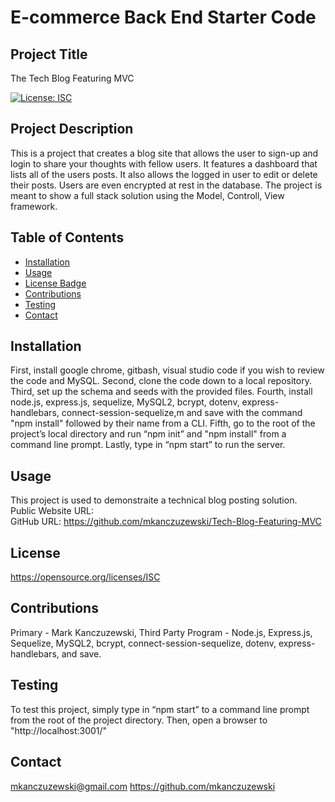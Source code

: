 # E-commerce Back End Starter Code
## Project Title
The Tech Blog Featuring MVC

[![License: ISC](https://img.shields.io/badge/License-ISC-blue.svg)](https://opensource.org/licenses/ISC) 

## Project Description
This is a project that creates a blog site that allows the user to sign-up and login to share your thoughts with fellow users. It features a dashboard that lists all of the users posts. It also allows the logged in user to edit or delete their posts. Users are even encrypted at rest in the database. The project is meant to show a full stack solution using the Model, Controll, View framework. 

## Table of Contents
* [Installation](#installation)
* [Usage](#usage)
* [License Badge](#license)
* [Contributions](#contributions)
* [Testing](#testing)
* [Contact](#contact)

## Installation
First, install google chrome, gitbash, visual studio code if you wish to review the code and MySQL. Second, clone the code down to a local repository.  Third, set up the schema and seeds with the provided files. Fourth, install node.js, express.js, sequelize, MySQL2, bcrypt, dotenv, express-handlebars, connect-session-sequelize,m and save with the command "npm install" followed by their name from a CLI. Fifth, go to the root of the project’s local directory and run “npm init” and "npm install" from a command line prompt. Lastly, type in “npm start” to run the server. 

## Usage
This project is used to demonstraite a technical blog posting solution. <br />
Public Website URL: <br />
GitHub URL: https://github.com/mkanczuzewski/Tech-Blog-Featuring-MVC <br />

## License
https://opensource.org/licenses/ISC

## Contributions
Primary - Mark Kanczuzewski, Third Party Program - Node.js, Express.js, Sequelize, MySQL2, bcrypt, connect-session-sequelize, dotenv, express-handlebars, and save.

## Testing
To test this project, simply type in “npm start” to a command line prompt from the root of the project directory. Then, open a browser to "http://localhost:3001/"

## Contact
mkanczuzewski@gmail.com
https://github.com/mkanczuzewski 
